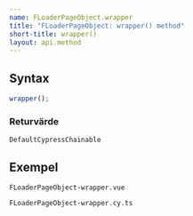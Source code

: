 ```yaml
---
name: FLoaderPageObject.wrapper
title: "FLoaderPageObject: wrapper() method"
short-title: wrapper()
layout: api.method
---
```


## Syntax

```ts nocompile nolint
wrapper();
```

### Returvärde

`DefaultCypressChainable`

## Exempel

```import static
FLoaderPageObject-wrapper.vue
```

```import
FLoaderPageObject-wrapper.cy.ts
```
